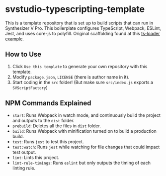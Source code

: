 # svstudio-typescripting-template

This is a template repository that is set up to build scripts that can run in Synthesizer V Pro.
This boilerplate configures TypeScript, Webpack, ESLint, Jest, and uses core-js to polyfill.
Original scaffolding found at this [ts-loader example](https://github.com/TypeStrong/ts-loader/tree/master/examples/fork-ts-checker-webpack-plugin).

## How to Use
1. Click `Use this template` to generate your own repository with this template.
1. Modify `package.json`, `LICENSE` (there is author name in it).
1. Start coding in the `src` folder! (But make sure `src/index.js` exports a `SVScriptFactory`)

## NPM Commands Explained
* `start`: Runs Webpack in watch mode, and continuously build the project and outputs to the `dist` folder.
* `prebuild`: Deletes all the files in `dist` folder.
* `build`: Runs Webpack with minification turned on to build a production build.
* `test`: Runs `jest` to test this project.
* `test:watch`: Runs `jest` while watching for file changes that could impact test output.
* `lint`: Lints this project.
* `lint-rule-timings`: Runs `eslint` but only outputs the timing of each linting rule.
